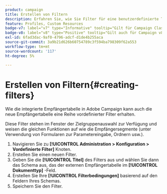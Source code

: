 ```yaml
---
product: campaign
title: Erstellen von Filtern
description: Erfahren Sie, wie Sie Filter für eine benutzerdefinierte Tabelle erstellen
feature: Profiles, Custom Resources
badge-v7: label="v7" type="Informative" tooltip="Gilt für Campaign Classic v7"
badge-v8: label="v8" type="Positive" tooltip="Gilt auch für Campaign v8"
exl-id: 6fad3dac-9af0-4796-adcf-d1de4b255aca
source-git-commit: 3a9b21d626b60754789c3f594ba798309f62a553
workflow-type: tm+mt
source-wordcount: '117'
ht-degree: 5%

---
```


# Erstellen von Filtern{#creating-filters}



Wie die integrierte Empfängertabelle in Adobe Campaign kann auch die neue Empfängertabelle eine Reihe vordefinierter Filter erhalten.

Diese Filter stehen im Fenster der Zielgruppenauswahl zur Verfügung und weisen die gleichen Funktionen auf wie die Empfängersegmente (unter Verwendung von Formularen zur Parametereingabe, Ordnern usw.).

1. Navigieren Sie zu **[!UICONTROL Administration > Konfiguration > Vordefinierte Filter]** Knoten.
1. Erstellen Sie einen neuen Filter.
1. Geben Sie die **[!UICONTROL Titel]** des Filters aus und wählen Sie dann das Schema aus, das der externen Empfängertabelle im **[!UICONTROL Dokumenttyp]** -Feld.
1. Erstellen Sie Ihre **[!UICONTROL Filterbedingungen]** basierend auf den Feldern Ihres Schemas.
1. Speichern Sie den Filter.
